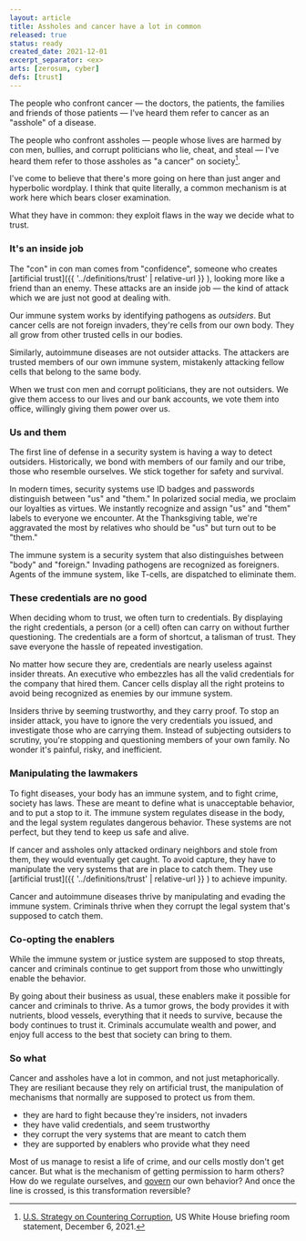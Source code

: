 ```yaml
---
layout: article
title: Assholes and cancer have a lot in common
released: true
status: ready
created_date: 2021-12-01
excerpt_separator: <ex>
arts: [zerosum, cyber]
defs: [trust]
---
```


The people who confront cancer &mdash; the doctors, the patients, the
families and friends of those patients &mdash; I've heard them refer
to cancer as an "asshole" of a disease. 

The people who confront assholes &mdash; people whose lives are harmed
by con men, bullies, and corrupt politicians who lie, cheat, and steal &mdash;
I've heard them refer to those assholes as "a cancer" on society[^1].

[^1]:[U.S. Strategy on Countering Corruption](https://www.whitehouse.gov/briefing-room/statements-releases/2021/12/06/fact-sheet-u-s-strategy-on-countering-corruption/#:~:text=corruption%20is%20a%20cancer), US White House briefing room statement, December 6, 2021.

I've come to believe that there's more going on here than just anger
and hyperbolic wordplay. I think that quite literally, a common
mechanism is at work here which bears closer examination.

What they have in common: they exploit flaws in the way we decide what
to trust.

### It's an inside job

The "con" in con man comes from "confidence", someone who creates
[artificial trust]({{ '../definitions/trust' | relative-url }} ),
looking more like a friend than an enemy. These attacks are an inside
job &mdash; the kind of attack which we are just not good at dealing
with.

Our immune system works by identifying pathogens as *outsiders*.  But
cancer cells are not foreign invaders, they're cells from our own
body. They all grow from other trusted cells in our bodies.

Similarly, autoimmune diseases are not outsider attacks. The attackers
are trusted members of our own immune system, mistakenly attacking
fellow cells that belong to the same body.

When we trust con men and corrupt politicians, they are not outsiders.
We give them access to our lives and our bank accounts, we vote them
into office, willingly giving them power over us. 

### Us and them

The first line of defense in a security system is having a way to
detect outsiders. Historically, we bond with members of our family and
our tribe, those who resemble ourselves. We stick together for safety
and survival.

In modern times, security systems use ID badges and passwords
distinguish between "us" and "them." In polarized social media, we
proclaim our loyalties as virtues.  We instantly recognize and assign
"us" and "them" labels to everyone we encounter. At the Thanksgiving
table, we're aggravated the most by relatives who should be "us" but
turn out to be "them."

The immune system is a security system that also distinguishes between
"body" and "foreign." Invading pathogens are recognized as foreigners.
Agents of the immune system, like T-cells, are dispatched to eliminate
them.

### These credentials are no good

When deciding whom to trust, we often turn to credentials. By
displaying the right credentials, a person (or a cell) often can carry
on without further questioning. The credentials are a form of
shortcut, a talisman of trust. They save everyone the hassle of
repeated investigation.

No matter how secure they are, credentials are nearly useless against
insider threats.  An executive who embezzles has all the valid
credentials for the company that hired them. Cancer cells display all
the right proteins to avoid being recognized as enemies by our immune
system.

Insiders thrive by seeming trustworthy, and they carry proof. To stop
an insider attack, you have to ignore the very credentials you issued,
and investigate those who are carrying them. Instead of subjecting
outsiders to scrutiny, you're stopping and questioning members of your
own family. No wonder it's painful, risky, and inefficient.

### Manipulating the lawmakers

To fight diseases, your body has an immune system, and to fight crime,
society has laws. These are meant to define what is unacceptable
behavior, and to put a stop to it. The immune system regulates disease
in the body, and the legal system regulates dangerous behavior.  These
systems are not perfect, but they tend to keep us safe and alive.

If cancer and assholes only attacked ordinary neighbors and stole from
them, they would eventually get caught. To avoid capture, they have to
manipulate the very systems that are in place to catch them. They use
[artificial trust]({{ '../definitions/trust' | relative-url }} ) to
achieve impunity.

Cancer and autoimmune diseases thrive by manipulating and evading the
immune system. Criminals thrive when they corrupt the legal system
that's supposed to catch them. 

### Co-opting the enablers

While the immune system or justice system are supposed to stop
threats, cancer and criminals continue to get support from those who
unwittingly enable the behavior.

By going about their business as usual, these enablers make it
possible for cancer and criminals to thrive. As a tumor grows, the
body provides it with nutrients, blood vessels, everything that it
needs to survive, because the body continues to trust it. Criminals
accumulate wealth and power, and enjoy full access to the best that
society can bring to them.


### So what

Cancer and assholes have a lot in common, and not just metaphorically.
They are resiliant because they rely on artificial trust, the manipulation
of mechanisms that normally are supposed to protect us from them.

  * they are hard to fight because they're insiders, not invaders
  * they have valid credentials, and seem trustworthy
  * they corrupt the very systems that are meant to catch them
  * they are supported by enablers who provide what they need

Most of us manage to resist a life of crime, and our cells mostly
don't get cancer. But what is the mechanism of getting permission to
harm others?  How do we regulate ourselves, and [govern](cyber) our
own behavior?  And once the line is crossed, is this transformation
reversible?

